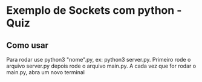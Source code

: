 # Exemplo de Sockets com python - Quiz

## Como usar
Para rodar use python3 "nome".py, ex: python3 server.py.
Primeiro rode o arquivo server.py depois rode o arquivo main.py.
A cada vez que for rodar o main.py, abra um novo terminal
